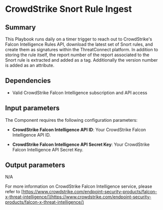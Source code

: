 # CrowdStrike Snort Rule Ingest
## Summary
This Playbook runs daily on a timer trigger to reach out to CrowdStrike's Falcon Intelligence Rules API, download the latest set of Snort rules, and create them as signatures within the ThreatConnect platform. In addition to storing the rule itself, the report number of the report associated to the Snort rule is extracted and added as a tag. Additionally the version number is added as an attribute.


## Dependencies
- Valid CrowdStrike Falcon Intelligence subscription and API access


## Input parameters
The Component requires the following configuration parameters:
- **CrowdStrike Falcon Intelligence API ID**: Your CrowdStrike Falcon Intelligence API ID.

- **CrowdStrike Falcon Intelligence API Secret Key**: Your CrowdStrike Falcon Intelligence API Secret Key.


## Output parameters
N/A


For more information on CrowdStrike Falcon Intelligence service, please refer to [https://www.crowdstrike.com/endpoint-security-products/falcon-x-threat-intelligence/](https://www.crowdstrike.com/endpoint-security-products/falcon-x-threat-intelligence/)